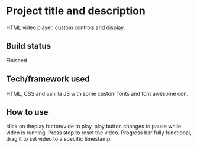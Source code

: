 # Project title and description
HTML video player, custom controls and display.
## Build status
Finished
## Tech/framework used
HTML, CSS and vanilla JS with some custom fonts and font awesome cdn.
## How to use
click on theplay button/vide to play, play button changes to pause while video is running.
Press stop to reset the video. Progress bar fully functional, drag it to set video to a specific timestamp.
